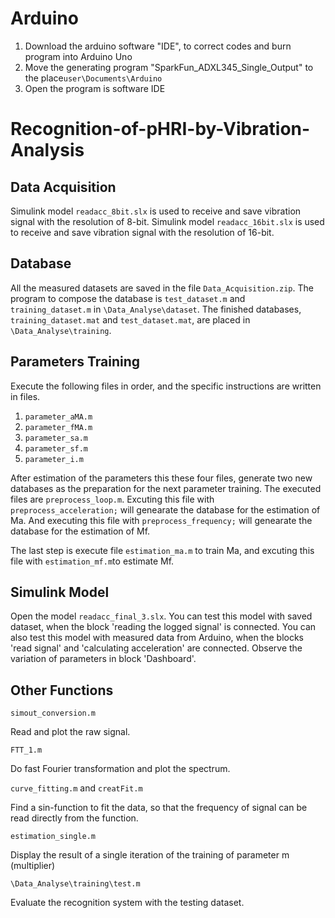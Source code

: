 # Arduino

1. Download the arduino software "IDE", to correct codes and burn program into Arduino Uno
2. Move the generating program "SparkFun_ADXL345_Single_Output" to the place`user\Documents\Arduino`
3. Open the program is software IDE

# Recognition-of-pHRI-by-Vibration-Analysis

## Data Acquisition
Simulink model `readacc_8bit.slx` is used to receive and save vibration signal with the resolution of 8-bit.
Simulink model `readacc_16bit.slx` is used to receive and save vibration signal with the resolution of 16-bit.

## Database
All the measured datasets are saved in the file `Data_Acquisition.zip`.
The program to compose the database is `test_dataset.m` and `training_dataset.m` in `\Data_Analyse\dataset`.
The finished databases, `training_dataset.mat` and `test_dataset.mat`, are placed in `\Data_Analyse\training`.

## Parameters Training
Execute the following files in order, and the specific instructions are written in files.
1. `parameter_aMA.m`
2. `parameter_fMA.m`
3. `parameter_sa.m`
5. `parameter_sf.m`
4. `parameter_i.m`

After estimation of the parameters this these four files, generate two new databases as the preparation for the next parameter training. The executed files are `preprocess_loop.m`. Excuting this file with ` preprocess_acceleration;` will genearate the database for the estimation of Ma. And executing this file with `preprocess_frequency;` will genearate the database for the estimation of Mf.

The last step is execute file `estimation_ma.m` to train Ma, and excuting this file with `estimation_mf.m`to estimate Mf.

## Simulink Model

Open the model `readacc_final_3.slx`.
You can test this model with saved dataset, when the block 'reading the logged signal' is connected.
You can also test this model with measured data from Arduino, when the blocks 'read signal' and 'calculating acceleration' are connected.
Observe the variation of parameters in block 'Dashboard'.

## Other Functions

`simout_conversion.m` 

Read and plot the raw signal.

`FTT_1.m`

Do fast Fourier transformation and plot the spectrum.

`curve_fitting.m` and `creatFit.m`

Find a sin-function to fit the data, so that the frequency of signal can be read directly from the function.

`estimation_single.m`

Display the result of a single iteration of the training of parameter m (multiplier)

`\Data_Analyse\training\test.m`

 Evaluate the recognition system with the testing dataset.

